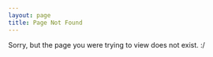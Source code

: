 ```yaml
---
layout: page
title: Page Not Found
---
```

<p>Sorry, but the page you were trying to view does not exist. :/</p>
